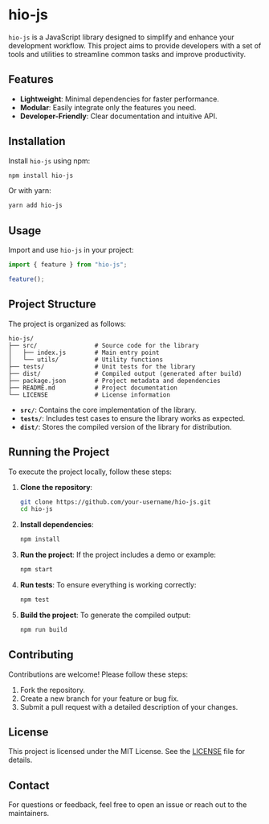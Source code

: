 # hio-js

`hio-js` is a JavaScript library designed to simplify and enhance your development workflow. This project aims to provide developers with a set of tools and utilities to streamline common tasks and improve productivity.

## Features

- **Lightweight**: Minimal dependencies for faster performance.
- **Modular**: Easily integrate only the features you need.
- **Developer-Friendly**: Clear documentation and intuitive API.

## Installation

Install `hio-js` using npm:

```bash
npm install hio-js
```

Or with yarn:

```bash
yarn add hio-js
```

## Usage

Import and use `hio-js` in your project:

```javascript
import { feature } from "hio-js";

feature();
```

## Project Structure

The project is organized as follows:

```
hio-js/
├── src/                # Source code for the library
│   ├── index.js        # Main entry point
│   └── utils/          # Utility functions
├── tests/              # Unit tests for the library
├── dist/               # Compiled output (generated after build)
├── package.json        # Project metadata and dependencies
├── README.md           # Project documentation
└── LICENSE             # License information
```

- **`src/`**: Contains the core implementation of the library.
- **`tests/`**: Includes test cases to ensure the library works as expected.
- **`dist/`**: Stores the compiled version of the library for distribution.

## Running the Project

To execute the project locally, follow these steps:

1. **Clone the repository**:

   ```bash
   git clone https://github.com/your-username/hio-js.git
   cd hio-js
   ```

2. **Install dependencies**:

   ```bash
   npm install
   ```

3. **Run the project**:
   If the project includes a demo or example:

   ```bash
   npm start
   ```

4. **Run tests**:
   To ensure everything is working correctly:

   ```bash
   npm test
   ```

5. **Build the project**:
   To generate the compiled output:
   ```bash
   npm run build
   ```

## Contributing

Contributions are welcome! Please follow these steps:

1. Fork the repository.
2. Create a new branch for your feature or bug fix.
3. Submit a pull request with a detailed description of your changes.

## License

This project is licensed under the MIT License. See the [LICENSE](LICENSE) file for details.

## Contact

For questions or feedback, feel free to open an issue or reach out to the maintainers.
